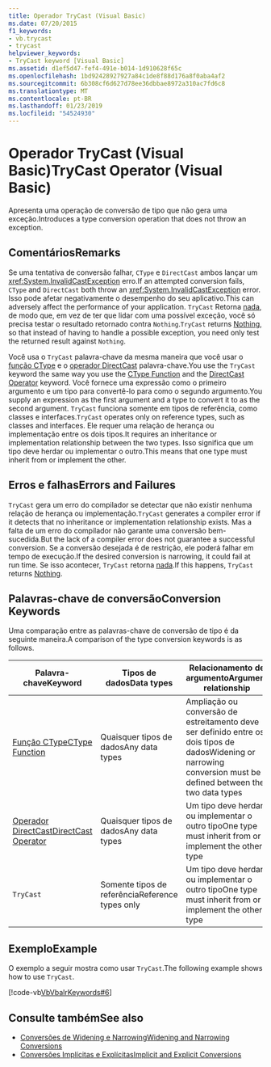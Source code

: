 ```yaml
---
title: Operador TryCast (Visual Basic)
ms.date: 07/20/2015
f1_keywords:
- vb.trycast
- trycast
helpviewer_keywords:
- TryCast keyword [Visual Basic]
ms.assetid: d1ef5d47-fef4-491e-b014-1d910628f65c
ms.openlocfilehash: 1bd92428927927a84c1de8f88d176a8f0aba4af2
ms.sourcegitcommit: 6b308cf6d627d78ee36dbbae8972a310ac7fd6c8
ms.translationtype: MT
ms.contentlocale: pt-BR
ms.lasthandoff: 01/23/2019
ms.locfileid: "54524930"
---
```

# <a name="trycast-operator-visual-basic"></a><span data-ttu-id="19a9f-102">Operador TryCast (Visual Basic)</span><span class="sxs-lookup"><span data-stu-id="19a9f-102">TryCast Operator (Visual Basic)</span></span>
<span data-ttu-id="19a9f-103">Apresenta uma operação de conversão de tipo que não gera uma exceção.</span><span class="sxs-lookup"><span data-stu-id="19a9f-103">Introduces a type conversion operation that does not throw an exception.</span></span>  
  
## <a name="remarks"></a><span data-ttu-id="19a9f-104">Comentários</span><span class="sxs-lookup"><span data-stu-id="19a9f-104">Remarks</span></span>  
 <span data-ttu-id="19a9f-105">Se uma tentativa de conversão falhar, `CType` e `DirectCast` ambos lançar um <xref:System.InvalidCastException> erro.</span><span class="sxs-lookup"><span data-stu-id="19a9f-105">If an attempted conversion fails, `CType` and `DirectCast` both throw an <xref:System.InvalidCastException> error.</span></span> <span data-ttu-id="19a9f-106">Isso pode afetar negativamente o desempenho do seu aplicativo.</span><span class="sxs-lookup"><span data-stu-id="19a9f-106">This can adversely affect the performance of your application.</span></span> <span data-ttu-id="19a9f-107">`TryCast` Retorna [nada](../../../visual-basic/language-reference/nothing.md), de modo que, em vez de ter que lidar com uma possível exceção, você só precisa testar o resultado retornado contra `Nothing`.</span><span class="sxs-lookup"><span data-stu-id="19a9f-107">`TryCast` returns [Nothing](../../../visual-basic/language-reference/nothing.md), so that instead of having to handle a possible exception, you need only test the returned result against `Nothing`.</span></span>  
  
 <span data-ttu-id="19a9f-108">Você usa o `TryCast` palavra-chave da mesma maneira que você usar o [função CType](../../../visual-basic/language-reference/functions/ctype-function.md) e o [operador DirectCast](../../../visual-basic/language-reference/operators/directcast-operator.md) palavra-chave.</span><span class="sxs-lookup"><span data-stu-id="19a9f-108">You use the `TryCast` keyword the same way you use the [CType Function](../../../visual-basic/language-reference/functions/ctype-function.md) and the [DirectCast Operator](../../../visual-basic/language-reference/operators/directcast-operator.md) keyword.</span></span> <span data-ttu-id="19a9f-109">Você fornece uma expressão como o primeiro argumento e um tipo para convertê-lo para como o segundo argumento.</span><span class="sxs-lookup"><span data-stu-id="19a9f-109">You supply an expression as the first argument and a type to convert it to as the second argument.</span></span> <span data-ttu-id="19a9f-110">`TryCast` funciona somente em tipos de referência, como classes e interfaces.</span><span class="sxs-lookup"><span data-stu-id="19a9f-110">`TryCast` operates only on reference types, such as classes and interfaces.</span></span> <span data-ttu-id="19a9f-111">Ele requer uma relação de herança ou implementação entre os dois tipos.</span><span class="sxs-lookup"><span data-stu-id="19a9f-111">It requires an inheritance or implementation relationship between the two types.</span></span> <span data-ttu-id="19a9f-112">Isso significa que um tipo deve herdar ou implementar o outro.</span><span class="sxs-lookup"><span data-stu-id="19a9f-112">This means that one type must inherit from or implement the other.</span></span>  
  
## <a name="errors-and-failures"></a><span data-ttu-id="19a9f-113">Erros e falhas</span><span class="sxs-lookup"><span data-stu-id="19a9f-113">Errors and Failures</span></span>  
 <span data-ttu-id="19a9f-114">`TryCast` gera um erro do compilador se detectar que não existir nenhuma relação de herança ou implementação.</span><span class="sxs-lookup"><span data-stu-id="19a9f-114">`TryCast` generates a compiler error if it detects that no inheritance or implementation relationship exists.</span></span> <span data-ttu-id="19a9f-115">Mas a falta de um erro do compilador não garante uma conversão bem-sucedida.</span><span class="sxs-lookup"><span data-stu-id="19a9f-115">But the lack of a compiler error does not guarantee a successful conversion.</span></span> <span data-ttu-id="19a9f-116">Se a conversão desejada é de restrição, ele poderá falhar em tempo de execução.</span><span class="sxs-lookup"><span data-stu-id="19a9f-116">If the desired conversion is narrowing, it could fail at run time.</span></span> <span data-ttu-id="19a9f-117">Se isso acontecer, `TryCast` retorna [nada](../../../visual-basic/language-reference/nothing.md).</span><span class="sxs-lookup"><span data-stu-id="19a9f-117">If this happens, `TryCast` returns [Nothing](../../../visual-basic/language-reference/nothing.md).</span></span>  
  
## <a name="conversion-keywords"></a><span data-ttu-id="19a9f-118">Palavras-chave de conversão</span><span class="sxs-lookup"><span data-stu-id="19a9f-118">Conversion Keywords</span></span>  
 <span data-ttu-id="19a9f-119">Uma comparação entre as palavras-chave de conversão de tipo é da seguinte maneira.</span><span class="sxs-lookup"><span data-stu-id="19a9f-119">A comparison of the type conversion keywords is as follows.</span></span>  
  
|<span data-ttu-id="19a9f-120">Palavra-chave</span><span class="sxs-lookup"><span data-stu-id="19a9f-120">Keyword</span></span>|<span data-ttu-id="19a9f-121">Tipos de dados</span><span class="sxs-lookup"><span data-stu-id="19a9f-121">Data types</span></span>|<span data-ttu-id="19a9f-122">Relacionamento de argumento</span><span class="sxs-lookup"><span data-stu-id="19a9f-122">Argument relationship</span></span>|<span data-ttu-id="19a9f-123">Falha de tempo de execução</span><span class="sxs-lookup"><span data-stu-id="19a9f-123">Run-time failure</span></span>|  
|---|---|---|---|  
|[<span data-ttu-id="19a9f-124">Função CType</span><span class="sxs-lookup"><span data-stu-id="19a9f-124">CType Function</span></span>](../../../visual-basic/language-reference/functions/ctype-function.md)|<span data-ttu-id="19a9f-125">Quaisquer tipos de dados</span><span class="sxs-lookup"><span data-stu-id="19a9f-125">Any data types</span></span>|<span data-ttu-id="19a9f-126">Ampliação ou conversão de estreitamento deve ser definido entre os dois tipos de dados</span><span class="sxs-lookup"><span data-stu-id="19a9f-126">Widening or narrowing conversion must be defined between the two data types</span></span>|<span data-ttu-id="19a9f-127">Gera <xref:System.InvalidCastException></span><span class="sxs-lookup"><span data-stu-id="19a9f-127">Throws <xref:System.InvalidCastException></span></span>|  
|[<span data-ttu-id="19a9f-128">Operador DirectCast</span><span class="sxs-lookup"><span data-stu-id="19a9f-128">DirectCast Operator</span></span>](../../../visual-basic/language-reference/operators/directcast-operator.md)|<span data-ttu-id="19a9f-129">Quaisquer tipos de dados</span><span class="sxs-lookup"><span data-stu-id="19a9f-129">Any data types</span></span>|<span data-ttu-id="19a9f-130">Um tipo deve herdar ou implementar o outro tipo</span><span class="sxs-lookup"><span data-stu-id="19a9f-130">One type must inherit from or implement the other type</span></span>|<span data-ttu-id="19a9f-131">Gera <xref:System.InvalidCastException></span><span class="sxs-lookup"><span data-stu-id="19a9f-131">Throws <xref:System.InvalidCastException></span></span>|  
|`TryCast`|<span data-ttu-id="19a9f-132">Somente tipos de referência</span><span class="sxs-lookup"><span data-stu-id="19a9f-132">Reference types only</span></span>|<span data-ttu-id="19a9f-133">Um tipo deve herdar ou implementar o outro tipo</span><span class="sxs-lookup"><span data-stu-id="19a9f-133">One type must inherit from or implement the other type</span></span>|<span data-ttu-id="19a9f-134">Retorna [nada](../../../visual-basic/language-reference/nothing.md)</span><span class="sxs-lookup"><span data-stu-id="19a9f-134">Returns [Nothing](../../../visual-basic/language-reference/nothing.md)</span></span>|  
  
## <a name="example"></a><span data-ttu-id="19a9f-135">Exemplo</span><span class="sxs-lookup"><span data-stu-id="19a9f-135">Example</span></span>  
 <span data-ttu-id="19a9f-136">O exemplo a seguir mostra como usar `TryCast`.</span><span class="sxs-lookup"><span data-stu-id="19a9f-136">The following example shows how to use `TryCast`.</span></span>  
  
 [!code-vb[VbVbalrKeywords#6](../../../visual-basic/language-reference/codesnippet/VisualBasic/trycast-operator_1.vb)]  
  
## <a name="see-also"></a><span data-ttu-id="19a9f-137">Consulte também</span><span class="sxs-lookup"><span data-stu-id="19a9f-137">See also</span></span>
- [<span data-ttu-id="19a9f-138">Conversões de Widening e Narrowing</span><span class="sxs-lookup"><span data-stu-id="19a9f-138">Widening and Narrowing Conversions</span></span>](../../../visual-basic/programming-guide/language-features/data-types/widening-and-narrowing-conversions.md)
- [<span data-ttu-id="19a9f-139">Conversões Implícitas e Explícitas</span><span class="sxs-lookup"><span data-stu-id="19a9f-139">Implicit and Explicit Conversions</span></span>](../../../visual-basic/programming-guide/language-features/data-types/implicit-and-explicit-conversions.md)
